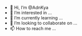 - 👋 Hi, I’m @AdnKya
- 👀 I’m interested in ...
- 🌱 I’m currently learning ...
- 💞️ I’m looking to collaborate on ...
- 📫 How to reach me ...

<!---
AdnKya/AdnKya is a ✨ special ✨ repository because its `README.md` (this file) appears on your GitHub profile.
You can click the Preview link to take a look at your changes.
--->
